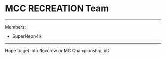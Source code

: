 # MCC RECREATION Team
---
Members:
* SuperNeon4ik

----
Hope to get into Noxcrew or MC Championship, xD
